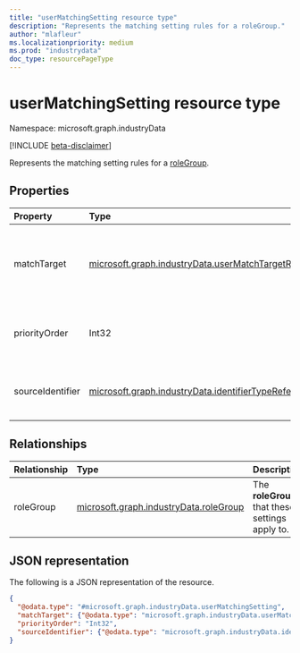 ```yaml
---
title: "userMatchingSetting resource type"
description: "Represents the matching setting rules for a roleGroup."
author: "mlafleur"
ms.localizationpriority: medium
ms.prod: "industrydata"
doc_type: resourcePageType
---
```


# userMatchingSetting resource type

Namespace: microsoft.graph.industryData

[!INCLUDE [beta-disclaimer](../../includes/beta-disclaimer.md)]

Represents the matching setting rules for a [roleGroup](../resources/industrydata-rolegroup.md).

## Properties

| Property         | Type                                                                                                                     | Description                                                                         |
| :--------------- | :----------------------------------------------------------------------------------------------------------------------- | :---------------------------------------------------------------------------------- |
| matchTarget      | [microsoft.graph.industryData.userMatchTargetReferenceValue](../resources/industrydata-usermatchtargetreferencevalue.md) | The `RefUserMatchTarget` for matching a user from the source with an Azure Active Directory user object. |
| priorityOrder    | Int32                                                                                                                    | The priority order to apply when a user has multiple `RefRole` codes assigned.        |
| sourceIdentifier | [microsoft.graph.industryData.identifierTypeReferenceValue](../resources/industrydata-identifiertypereferencevalue.md)   | The `RefIdentifierType` that uniquely identifies a user in the source data.           |

## Relationships

| Relationship | Type                                                | Description                            |
| :----------- | :-------------------------------------------------- | :------------------------------------- |
| roleGroup    | [microsoft.graph.industryData.roleGroup](../resources/industrydata-rolegroup.md) | The **roleGroup** that these settings apply to. |

## JSON representation

The following is a JSON representation of the resource.

<!-- {
  "blockType": "resource",
  "@odata.type": "microsoft.graph.industryData.userMatchingSetting"
}
-->

```json
{
  "@odata.type": "#microsoft.graph.industryData.userMatchingSetting",
  "matchTarget": {"@odata.type": "microsoft.graph.industryData.userMatchTargetReferenceValue"},
  "priorityOrder": "Int32",
  "sourceIdentifier": {"@odata.type": "microsoft.graph.industryData.identifierTypeReferenceValue"}
}
```
